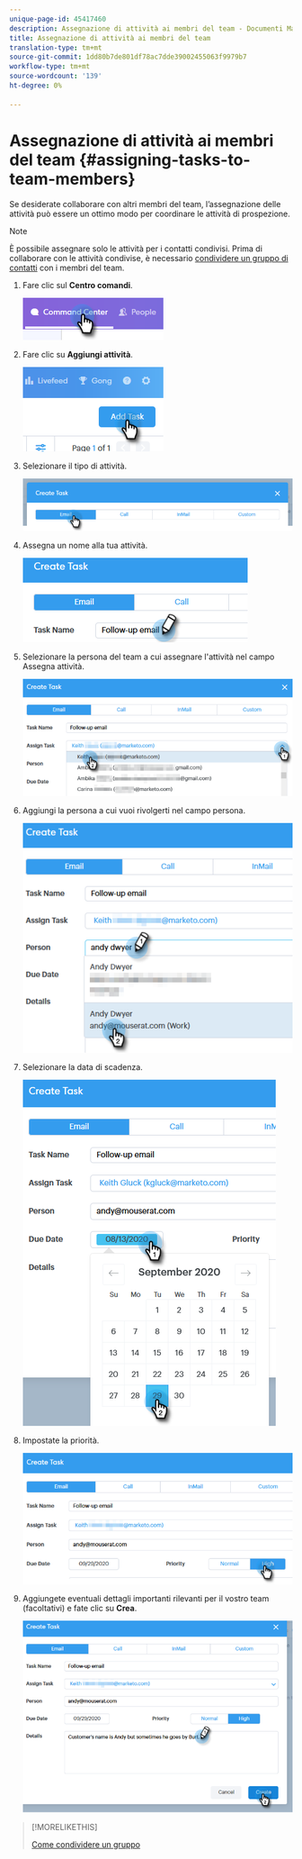 ```yaml
---
unique-page-id: 45417460
description: Assegnazione di attività ai membri del team - Documenti Marketo - Documentazione prodotto
title: Assegnazione di attività ai membri del team
translation-type: tm+mt
source-git-commit: 1dd80b7de801df78ac7dde39002455063f9979b7
workflow-type: tm+mt
source-wordcount: '139'
ht-degree: 0%

---
```



# Assegnazione di attività ai membri del team {#assigning-tasks-to-team-members}

Se desiderate collaborare con altri membri del team, l’assegnazione delle attività può essere un ottimo modo per coordinare le attività di prospezione.

>[!NOTE]
>
>È possibile assegnare solo le attività per i contatti condivisi. Prima di collaborare con le attività condivise, è necessario [condividere un gruppo di contatti](/help/marketo/product-docs/marketo-sales-connect/people/managing-contacts/how-to-share-a-group.md) con i membri del team.

1. Fare clic sul **Centro comandi**.

   ![](assets/one-1.png)

1. Fare clic su **Aggiungi attività**.

   ![](assets/two-1.png)

1. Selezionare il tipo di attività.

   ![](assets/three-1.png)

1. Assegna un nome alla tua attività.

   ![](assets/four-1.png)

1. Selezionare la persona del team a cui assegnare l&#39;attività nel campo Assegna attività.

   ![](assets/five.png)

1. Aggiungi la persona a cui vuoi rivolgerti nel campo persona.

   ![](assets/six.png)

1. Selezionare la data di scadenza.

   ![](assets/seven.png)

1. Impostate la priorità.

   ![](assets/eight.png)

1. Aggiungete eventuali dettagli importanti rilevanti per il vostro team (facoltativi) e fate clic su **Crea**.

   ![](assets/nine.png)

>[!MORELIKETHIS]
>
>[Come condividere un gruppo](/help/marketo/product-docs/marketo-sales-connect/people/managing-contacts/how-to-share-a-group.md)
